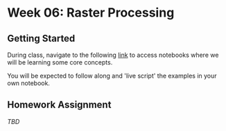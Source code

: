 # Week 06: Raster Processing
## Getting Started
During class, navigate to the following [link](http://geospatial-data-analytics.briannapagan.com/hub/user-redirect/git-pull?repo=https%3A%2F%2Fgithub.com%2Fbriannapagan%2Fgeospatial-data-analytics-spring-2023&branch=main&urlpath=lab%2Ftree%2Fgeospatial-data-analytics-spring-2023%2Fweek-06) to access notebooks where we will be learning some core concepts.


You will be expected to follow along and 'live script' the examples in your own notebook. 

## Homework Assignment
*TBD*